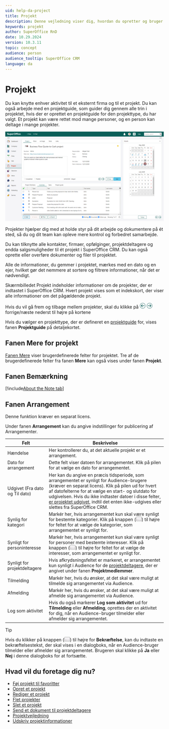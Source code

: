 ```yaml
---
uid: help-da-project
title: Projekt
description: Denne vejledning viser dig, hvordan du opretter og bruger projekter til at holde styr på dit arbejde.
keywords: projekt
author: SuperOffice RnD
date: 10.29.2024
version: 10.3.11
topic: concept
audience: person
audience_tooltip: SuperOffice CRM
language: da
---
```


# Projekt

Du kan knytte enhver aktivitet til et eksternt firma og til et projekt. Du kan også arbejde med en projektguide, som guider dig gennem alle trin i projektet, hvis der er oprettet en projektguide for den projekttype, du har valgt. Et projekt kan være rettet mod mange personer, og en person kan deltage i mange projekter.

![Projektskærmbillede -screenshot][img1]

Projekter hjælper dig med at holde styr på dit arbejde og dokumentere på ét sted, så du og dit team kan opleve mere kontrol og forbedret samarbejde.

Du kan tilknytte alle kontakter, firmaer, opfølginger, projektdeltagere og endda salgsmuligheder til ét projekt i SuperOffice CRM. Du kan også oprette eller overføre dokumenter og filer til projektet.

Alle de informationer, du gemmer i projektet, mærkes med en dato og en ejer, hvilket gør det nemmere at sortere og filtrere informationer, når det er nødvendigt.

Skærmbilledet Projekt indeholder informationer om de projekter, der er indtastet i SuperOffice CRM. Hvert projekt vises som et indekskort, der viser alle informationer om det pågældende projekt.

Hvis du vil gå frem og tilbage mellem projekter, skal du klikke på ![ikon][img2] ![ikon][img3] forrige/næste nederst til højre på kortene

Hvis du vælger en projekttype, der er defineret en [projektguide][1] for, vises fanen **Projektguide** på detaljekortet.

## <a id="more-tab"></a>Fanen Mere for projekt

[Fanen Mere][12] viser brugerdefinerede felter for projektet. Tre af de brugerdefinerede felter fra fanen **Mere** kan også vises under fanen **Projekt**.

## Fanen Bemærkning

[!include[About the Note tab](../../learn/includes/about-note-tab.md)]

## <a id="event-tab"></a>Fanen Arrangement

Denne funktion kræver en separat licens.

Under fanen **Arrangement** kan du angive indstillinger for publicering af Arrangementer.

| Felt | Beskrivelse |
|---|---|
| Hændelse | Her kontrollerer du, at det aktuelle projekt er et arrangement. |
| Dato for arrangement | Dette felt viser datoen for arrangementet. Klik på pilen for at vælge en dato for arrangementet. |
| Udgivet (Fra dato og Til dato) | Her kan du angive en præcis tidsperiode, som arrangementet er synligt for Audience-brugere (kræver en separat licens). Klik på pilen ud for hvert af datofelterne for at vælge en start- og slutdato for udgivelsen. Hvis du ikke indtaster datoer i disse felter, [er projektet udgivet][2], indtil det enten ikke-udgives eller slettes fra SuperOffice CRM. |
| Synlig for kategori | Markér her, hvis arrangementet kun skal være synligt for bestemte kategorier. Klik på knappen (![ikon][img5]) til højre for feltet for at vælge de kategorier, som arrangementet er synligt for. |
| Synligt for personinteresse | Markér her, hvis arrangementet kun skal være synligt for personer med bestemte interesser. Klik på knappen (![ikon][img5]) til højre for feltet for at vælge de interesser, som arrangementet er synligt for. |
| Synligt for projektdeltagere | Hvis afkrydsningsfeltet er markeret, er arrangementet kun synligt i Audience for de [projektdeltagere][8], der er angivet under fanen **Projektmedlemmer**. |
| Tilmelding | Markér her, hvis du ønsker, at det skal være muligt at tilmelde sig arrangementet via Audience. |
| Afmelding | Markér her, hvis du ønsker, at det skal være muligt at afmelde sig arrangementet via Audience. |
| Log som aktivitet | Hvis du også markerer **Log som aktivitet** ud for **Tilmelding** eller **Afmelding**, oprettes der en aktivitet for dig, når en Audience-bruger tilmelder eller afmelder sig arrangementet. |

> [!TIP]
> Hvis du klikker på knappen (![ikon][img5]) til højre for **Bekræftelse**, kan du indtaste en bekræftelsestekst, der skal vises i en dialogboks, når en Audience-bruger tilmelder eller afmelder sig arrangementet. Brugeren skal klikke på **Ja** eller **Nej** i denne dialogboks for at fortsætte.

## Hvad vil du foretage dig nu?

* [Føj projekt til favoritter][9]
* [Opret et projekt][2]
* [Rediger et projekt][3]
* [Flet projekter][4]
* [Slet et projekt][5]
* [Send et dokument til projektdeltagere][7]
* [Projektvejledning][1]
* [Udskriv projektinformationer][11]

<!-- Referenced links -->
[1]: project-guide/index.md
[2]: create.md
[3]: edit.md
[4]: merge-projects.md
[5]: delete.md
[7]: project-members/create-mailing.md
[8]: project-guide/create.md
[9]: ../../learn/basics/fav.md
[11]: ../../learn/basics/print.md
[12]: ../../custom-objects/learn/more-tab.md

<!-- Referenced images -->
[img1]: ../../../media/loc/en/project/projects.png
[img2]: ../../../media/icons/arrow-left.png
[img3]: ../../../media/icons/arrow-right.png
[img5]: ../../../media/icons/select.png
